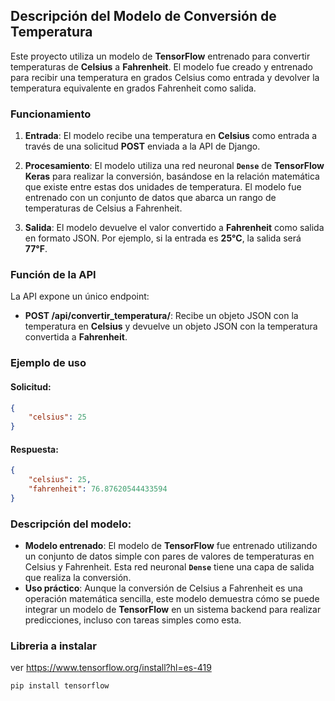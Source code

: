 ## Descripción del Modelo de Conversión de Temperatura

Este proyecto utiliza un modelo de **TensorFlow** entrenado para convertir temperaturas de **Celsius** a **Fahrenheit**. El modelo fue creado y entrenado para recibir una temperatura en grados Celsius como entrada y devolver la temperatura equivalente en grados Fahrenheit como salida.

### Funcionamiento

1. **Entrada**: El modelo recibe una temperatura en **Celsius** como entrada a través de una solicitud **POST** enviada a la API de Django.
   
2. **Procesamiento**: El modelo utiliza una red neuronal **`Dense`** de **TensorFlow Keras** para realizar la conversión, basándose en la relación matemática que existe entre estas dos unidades de temperatura. El modelo fue entrenado con un conjunto de datos que abarca un rango de temperaturas de Celsius a Fahrenheit.

3. **Salida**: El modelo devuelve el valor convertido a **Fahrenheit** como salida en formato JSON. Por ejemplo, si la entrada es **25°C**, la salida será **77°F**.

### Función de la API

La API expone un único endpoint:

- **POST /api/convertir_temperatura/**: Recibe un objeto JSON con la temperatura en **Celsius** y devuelve un objeto JSON con la temperatura convertida a **Fahrenheit**.

### Ejemplo de uso

#### Solicitud:

```json
{
    "celsius": 25
}
```
#### Respuesta:

```json
{
    "celsius": 25,
    "fahrenheit": 76.87620544433594
}
```
### **Descripción del modelo**:

- **Modelo entrenado**: El modelo de **TensorFlow** fue entrenado utilizando un conjunto de datos simple con pares de valores de temperaturas en Celsius y Fahrenheit. Esta red neuronal **`Dense`** tiene una capa de salida que realiza la conversión.
- **Uso práctico**: Aunque la conversión de Celsius a Fahrenheit es una operación matemática sencilla, este modelo demuestra cómo se puede integrar un modelo de **TensorFlow** en un sistema backend para realizar predicciones, incluso con tareas simples como esta.


### **Libreria a instalar**
ver https://www.tensorflow.org/install?hl=es-419
```console
pip install tensorflow
```

